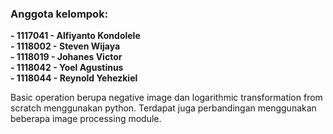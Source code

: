### Anggota kelompok:
<b>- 1117041 - Alfiyanto Kondolele</b><br>
<b>- 1118002 - Steven Wijaya</b><br>
<b>- 1118019 - Johanes Victor</b><br>
<b>- 1118042 - Yoel Agustinus</b><br>
<b>- 1118044 - Reynold Yehezkiel</b>

Basic operation berupa negative image dan logarithmic transformation from scratch menggunakan python. Terdapat juga perbandingan menggunakan beberapa image processing module.
